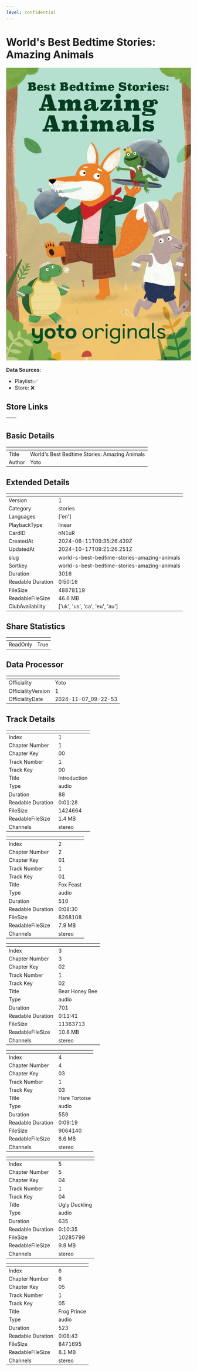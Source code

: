 ```yaml
---
level: confidential
---
```

# World's Best Bedtime Stories: Amazing Animals

![card_[hN1uR].png](../../img/cards/card_[hN1uR].png)

**Data Sources**: 

- Playlist:✅
- Store: ❌


## Store Links

| <!-- --> | <!-- --> |
| - | - |


## Basic Details

| <!-- --> | <!-- --> |
| - | - |
| Title | World's Best Bedtime Stories: Amazing Animals |
| Author | Yoto |


## Extended Details

| <!-- --> | <!-- --> |
| - | - |
| Version | 1 |
| Category | stories |
| Languages | ['en'] |
| PlaybackType | linear |
| CardID | hN1uR |
| CreatedAt | 2024-06-11T09:35:26.439Z |
| UpdatedAt | 2024-10-17T09:21:26.251Z |
| slug | world-s-best-bedtime-stories-amazing-animals |
| Sortkey | world-s-best-bedtime-stories-amazing-animals |
| Duration | 3016 |
| Readable Duration | 0:50:16 |
| FileSize | 48878119 |
| ReadableFileSize | 46.6 MB |
| ClubAvailability | ['uk', 'us', 'ca', 'eu', 'au'] |


## Share Statistics

| <!-- --> | <!-- --> |
| - | - |
| ReadOnly | True |


## Data Processor

| <!-- --> | <!-- --> |
| - | - |
| Officiality | Yoto
| OfficialityVersion | 1
| OfficialityDate | 2024-11-07_09-22-53


## Track Details

| <!-- --> | <!-- --> |
| - | - |
| Index | 1 |
| Chapter Number | 1 |
| Chapter Key | 00 |
| Track Number | 1 |
| Track Key | 00 |
| Title | Introduction |
| Type | audio |
| Duration | 88 |
| Readable Duration | 0:01:28 |
| FileSize | 1424664 |
| ReadableFileSize | 1.4 MB |
| Channels | stereo |

| <!-- --> | <!-- --> |
| - | - |
| Index | 2 |
| Chapter Number | 2 |
| Chapter Key | 01 |
| Track Number | 1 |
| Track Key | 01 |
| Title | Fox Feast |
| Type | audio |
| Duration | 510 |
| Readable Duration | 0:08:30 |
| FileSize | 8268108 |
| ReadableFileSize | 7.9 MB |
| Channels | stereo |

| <!-- --> | <!-- --> |
| - | - |
| Index | 3 |
| Chapter Number | 3 |
| Chapter Key | 02 |
| Track Number | 1 |
| Track Key | 02 |
| Title | Bear Honey Bee |
| Type | audio |
| Duration | 701 |
| Readable Duration | 0:11:41 |
| FileSize | 11363713 |
| ReadableFileSize | 10.8 MB |
| Channels | stereo |

| <!-- --> | <!-- --> |
| - | - |
| Index | 4 |
| Chapter Number | 4 |
| Chapter Key | 03 |
| Track Number | 1 |
| Track Key | 03 |
| Title | Hare Tortoise |
| Type | audio |
| Duration | 559 |
| Readable Duration | 0:09:19 |
| FileSize | 9064140 |
| ReadableFileSize | 8.6 MB |
| Channels | stereo |

| <!-- --> | <!-- --> |
| - | - |
| Index | 5 |
| Chapter Number | 5 |
| Chapter Key | 04 |
| Track Number | 1 |
| Track Key | 04 |
| Title | Ugly Duckling |
| Type | audio |
| Duration | 635 |
| Readable Duration | 0:10:35 |
| FileSize | 10285799 |
| ReadableFileSize | 9.8 MB |
| Channels | stereo |

| <!-- --> | <!-- --> |
| - | - |
| Index | 6 |
| Chapter Number | 6 |
| Chapter Key | 05 |
| Track Number | 1 |
| Track Key | 05 |
| Title | Frog Prince |
| Type | audio |
| Duration | 523 |
| Readable Duration | 0:08:43 |
| FileSize | 8471695 |
| ReadableFileSize | 8.1 MB |
| Channels | stereo |

